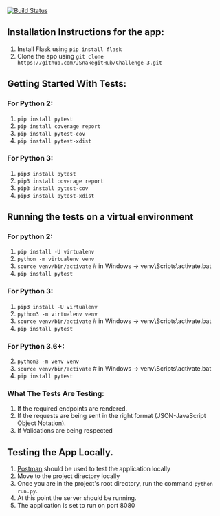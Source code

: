 [![Build Status](https://travis-ci.com/bongomin/ToDos.svg?token=PtPAqn4oT3tB9pzFjhH4&branch=develop)](https://travis-ci.com/bongomin/ToDos)

## Installation Instructions for the app:
1. Install Flask using `pip install flask`
2. Clone the app using `git clone https://github.com/JSnakegitHub/Challenge-3.git`

## Getting Started With Tests:
### For Python 2:
1. `pip install pytest`
2. `pip install coverage report`
3. `pip install pytest-cov`
4. `pip install pytest-xdist`
### For Python 3:
1. `pip3 install pytest`
2. `pip3 install coverage report`
3. `pip3 install pytest-cov`
4. `pip3 install pytest-xdist`
## Running the tests on a virtual environment
### For python 2:
1. `pip install -U virtualenv`
2. `python -m virtualenv venv`
3. `source venv/bin/activate` # in Windows -> venv\Scripts\activate.bat
4. `pip install pytest`
### For Python 3:
1. `pip3 install -U virtualenv`
2. `python3 -m virtualenv venv`
3. `source venv/bin/activate` # in Windows -> venv\Scripts\activate.bat
4. `pip install pytest`
### For Python 3.6+:
2. `python3 -m venv venv`
3. `source venv/bin/activate` # in Windows -> venv\Scripts\activate.bat
4. `pip install pytest`
### What The Tests Are Testing:
1. If the required endpoints are rendered.
2. If the requests are being sent in the right format (JSON-JavaScript Object Notation).
3. If Validations are being respected

## Testing the App Locally.
1. [Postman](https://www.getpostman.com/) should be used to test the application locally
2. Move to the project directory locally
3. Once you are in the project's root directory, run the command `python run.py`.
4. At this point the server should be running.
5. The application is set to run on port 8080 
